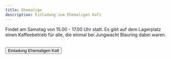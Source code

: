 ```yaml
---
title: Ehemalige
description: Einladung zum Ehemaligen Kafi
---
```


Findet am Samstag von 15.00 - 17.00 Uhr statt. Es gibt auf dem Lagerplatz einen Kaffeebetrieb für alle, die einmal bei Jungwacht Blauring dabei waren. 

<br >
<a href="https://pfila23.blob.core.windows.net/downloads/Flyer_Einladung_Ehemaligenkafi.pdf" target="_blank"><button class="btn btn-primary">Einladung Ehemaligen Kafi</button></a>